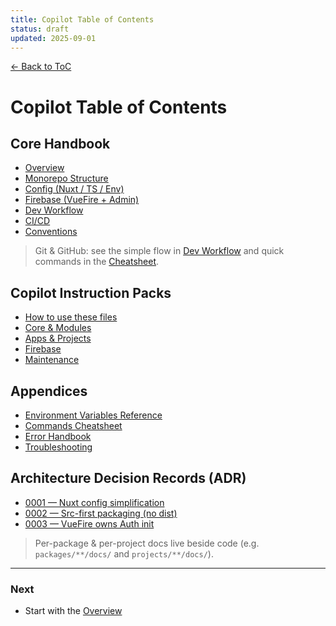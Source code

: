 ```yaml
---
title: Copilot Table of Contents
status: draft
updated: 2025-09-01
---
```


[← Back to ToC](./copilot-00-toc.md)

# Copilot Table of Contents

## Core Handbook

- [Overview](./copilot-01-overview.md)
- [Monorepo Structure](./copilot-02-structure.md)
- [Config (Nuxt / TS / Env)](./copilot-03-config.md)
- [Firebase (VueFire + Admin)](./copilot-04-firebase.md)
- [Dev Workflow](./copilot-05-dev-workflow.md)
- [CI/CD](./copilot-06-ci-cd.md)
- [Conventions](./copilot-07-conventions.md)

> Git & GitHub: see the simple flow in [Dev Workflow](./copilot-05-dev-workflow.md#git--github-simple-flow) and quick commands in the [Cheatsheet](./copilot-appendices/copilot-commands-cheatsheet.md#git--github-simple).

## Copilot Instruction Packs

- [How to use these files](./copilot-instructions/README.md)
- [Core & Modules](./copilot-instructions/copilot-instructions-core.md)
- [Apps & Projects](./copilot-instructions/copilot-instructions-projects.md)
- [Firebase](./copilot-instructions/copilot-instructions-firebase.md)
- [Maintenance](./copilot-instructions/copilot-instructions-maintenance.md)

## Appendices

- [Environment Variables Reference](./copilot-appendices/copilot-env-reference.md)
- [Commands Cheatsheet](./copilot-appendices/copilot-commands-cheatsheet.md)
- [Error Handbook](./copilot-appendices/copilot-error-handbook.md)
- [Troubleshooting](./copilot-appendices/copilot-troubleshooting.md)

## Architecture Decision Records (ADR)

- [0001 — Nuxt config simplification](./copilot-adr/copilot-0001-nuxt-config-simplification.md)
- [0002 — Src-first packaging (no dist)](./copilot-adr/copilot-0002-src-first-no-dist.md)
- [0003 — VueFire owns Auth init](./copilot-adr/copilot-0003-vuefire-auth-init.md)

> Per-package & per-project docs live beside code (e.g. `packages/**/docs/` and `projects/**/docs/`).

---

### Next

- Start with the [Overview](./copilot-01-overview.md)

